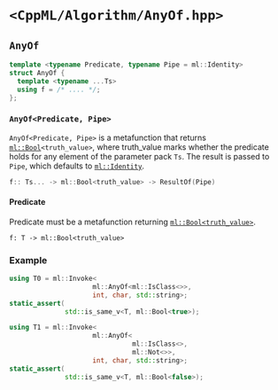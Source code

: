 # `<CppML/Algorithm/AnyOf.hpp>`

## `AnyOf`

```c++
template <typename Predicate, typename Pipe = ml::Identity>
struct AnyOf {
  template <typename ...Ts>
  using f = /* .... */;
};
```
### `AnyOf<Predicate, Pipe>`

`AnyOf<Predicate, Pipe>` is a metafunction that returns [`ml::Bool`](../Vocabulary/Const.md)`<truth_value>`, where truth_value marks whether the predicate holds for any element of the parameter pack `Ts`.  The result is passed to `Pipe`, which defaults to [`ml::Identity`](../Functional/Identity.md).

```c++
f:: Ts... -> ml::Bool<truth_value> -> ResultOf(Pipe)
```

#### Predicate

Predicate must be a metafunction returning [`ml::Bool<truth_value>`](../Vocabulary/Const.md).
```
f: T -> ml::Bool<truth_value>
```

### Example

```c++
using T0 = ml::Invoke<
                     ml::AnyOf<ml::IsClass<>>,
                     int, char, std::string>;
static_assert(
              std::is_same_v<T, ml::Bool<true>);

using T1 = ml::Invoke<
                     ml::AnyOf<
                               ml::IsClass<>,
                               ml::Not<>>,
                     int, char, std::string>;
static_assert(
              std::is_same_v<T, ml::Bool<false>);
```
